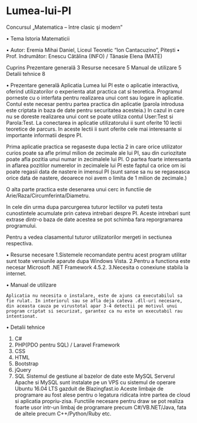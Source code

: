 # Lumea-lui-PI

Concursul
„Matematica – între clasic şi modern”

•	Tema Istoria Matematicii


•	Autor: Eremia Mihai Daniel, Liceul Teoretic “Ion Cantacuzino”, Pitești
•	Prof. îndrumător: Enescu Cătălina (INFO) / Tănasie Elena (MATE)


Cuprins
Prezentare generală	3
Resurse necesare	5
Manual de utilizare	5
Detalii tehnice	8


•	Prezentare generală
Aplicatia Lumea lui PI este o aplicatie interactiva, oferind utilizatorilor o experienta atat practica cat si teoretica. Programul porneste cu o interfata pentru realizarea unui cont sau logare in aplicatie. Contul este necesar pentru partea practica din aplicatie (parola introdusa este criptata in baza de date pentru securitatea acesteia.) In cazul in care nu se doreste realizarea unui cont se poate utiliza contul User:Test si Parola:Test.
La conectarea in aplicatie utilizatorului ii sunt oferite 10 lectii teoretice de parcurs. In aceste lectii ii sunt oferite cele mai interesante si importante informatii despre PI.

Prima aplicatie practica se regaseste dupa lectia 2 in care orice utilizator curios poate sa afle primul milion de zecimale ale lui PI, sau din curiozitate poate afla pozitia unui numar in zecimalele lui PI. O partea foarte interesanta in aflarea pozitilor numerelor in zecimalele lui PI este faptul ca orice om isi poate regasii data de nastere in imensul PI (sunt sanse sa nu se regaseasca orice data de nastere, deoarece noi avem o limita de 1 milion de zecimale.)

O alta parte practica este desenarea unui cerc in functiie de Arie/Raza/Circumferinta/Diametru.

In cele din urma dupa parcurgerea tuturor lectiilor va puteti testa cunostintele acumulate prin cateva intrebari despre PI.
Aceste intrebari sunt extrase dintr-o baza de date acestea se pot schimba fara reporgramarea programului.

Pentru a vedea clasamentul tuturor utilizatorilor mergeti in sectiunea respectiva.

•	Resurse necesare
1.Sistemele recomandate pentru acest program utilitar sunt toate versiunile aparute dupa Windows Vista.
2.Pentru a functiona este necesar Microsoft .NET Framework 4.5.2.
3.Necesita o conexiune stabila la internet.

•	Manual de utilizare

	Aplicatia nu necesita o instalare, este de ajuns ca executabilul sa fie rulat. In interiorul sau se afla deja cateva .dll-uri necesare, din aceasta cauza pe virustotal apar 3-4 detectii pe motivul unui program criptat si securizat, garantez ca nu este un executabil rau intentionat.

•	Detalii tehnice
1.	C#
2.	PHP(PDO pentru SQL) / Laravel Framework
3.	CSS
4.	HTML
5.	Bootstrap
6.	jQuery
7.	SQL
Sistemul de gestiune al bazelor de date este MySQL
Serverul Apache si MySQL sunt instalate pe un VPS cu sistemul de operare Ubuntu 16.04 LTS gazduit de Blazingfast.io
Aceste limbaje de programare au fost alese pentru o legatura ridicata intre partea de cloud si aplicatia propriu-zisa.
Functiile necesare pentru draw se pot realiza foarte usor intr-un limbaj de programare precum C#/VB.NET/Java, fata de altele precum C++/Python/Ruby etc.
